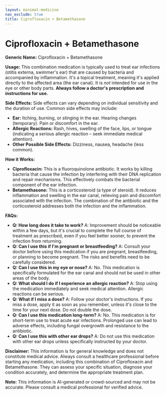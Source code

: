 ```yaml
---
layout: minimal-medicine
nav_exclude: true
title: Ciprofloxacin + Betamethasone
---
```


# Ciprofloxacin + Betamethasone

**Generic Name:** Ciprofloxacin + Betamethasone

**Usage:** This combination medication is typically used to treat ear infections (otitis externa, swimmer's ear) that are caused by bacteria and accompanied by inflammation.  It's a topical treatment, meaning it's applied directly to the affected area (the ear canal). It is *not* intended for use in the eye or other body parts.  **Always follow a doctor's prescription and instructions for use.**

**Side Effects:**  Side effects can vary depending on individual sensitivity and the duration of use. Common side effects may include:

* **Ear:** Itching, burning, or stinging in the ear.  Hearing changes (temporary).  Pain or discomfort in the ear.
* **Allergic Reactions:**  Rash, hives, swelling of the face, lips, or tongue (indicating a serious allergic reaction – seek immediate medical attention).
* **Other Possible Side Effects:** Dizziness, nausea, headache (less common).


**How it Works:**

* **Ciprofloxacin:** This is a fluoroquinolone antibiotic. It works by killing bacteria that cause the infection by interfering with their DNA replication and repair mechanisms.  This effectively combats the bacterial component of the ear infection.
* **Betamethasone:** This is a corticosteroid (a type of steroid). It reduces inflammation and swelling in the ear canal, relieving pain and discomfort associated with the infection. The combination of the antibiotic and the corticosteroid addresses both the infection and the inflammation.

**FAQs:**

* **Q: How long does it take to work?** A: Improvement should be noticeable within a few days, but it's crucial to complete the full course of treatment as prescribed, even if you feel better sooner, to prevent the infection from returning.
* **Q: Can I use this if I'm pregnant or breastfeeding?** A:  Consult your doctor before using this medication if you are pregnant, breastfeeding, or planning to become pregnant.  The risks and benefits need to be carefully considered.
* **Q: Can I use this in my eye or nose?** A: No. This medication is specifically formulated for the ear canal and should not be used in other areas of the body.
* **Q: What should I do if I experience an allergic reaction?** A:  Stop using the medication immediately and seek medical attention. Allergic reactions can be serious.
* **Q: What if I miss a dose?** A:  Follow your doctor's instructions.  If you miss a dose, apply it as soon as you remember, unless it's close to the time for your next dose. Do not double the dose.
* **Q: Can I use this medication long-term?** A:  No. This medication is for short-term use to treat acute ear infections. Prolonged use can lead to adverse effects, including fungal overgrowth and resistance to the antibiotic.
* **Q:  Can I use this with other ear drops?** A:  Do not use this medication with other ear drops unless specifically instructed by your doctor.


**Disclaimer:** This information is for general knowledge and does not constitute medical advice. Always consult a healthcare professional before starting any medication, including this combination of Ciprofloxacin and Betamethasone. They can assess your specific situation, diagnose your condition accurately, and determine the appropriate treatment plan.


**Note:** This information is AI-generated or crowd-sourced and may not be accurate. Please consult a medical professional for verified advice.